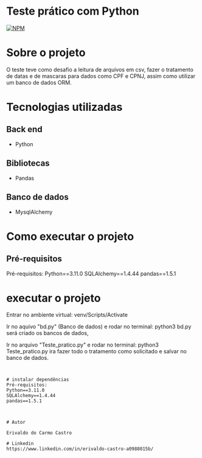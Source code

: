 # Teste prático com Python 
[![NPM](https://img.shields.io/npm/l/react)](https://github.com/devsuperior/sds1-wmazoni/blob/master/LICENSE) 

# Sobre o projeto

O teste teve como desafio a leitura de arquivos em csv, fazer o tratamento de datas e de mascaras para dados como CPF e CPNJ, assim como utilizar um banco de dados ORM.



# Tecnologias utilizadas
## Back end
- Python

## Bibliotecas
- Pandas

## Banco de dados
- MysqlAlchemy

# Como executar o projeto

## Pré-requisitos
Pré-requisitos: 
Python==3.11.0
SQLAlchemy==1.4.44
pandas==1.5.1



# executar o projeto
Entrar no ambiente virtual: venv/Scripts/Activate

Ir no aquivo "bd.py" (Banco de dados) e rodar no terminal: python3 bd.py
será criado os bancos de dados,

Ir no arquivo "Teste_pratico.py" e rodar no terminal: python3 Teste_pratico.py
ira fazer todo o tratamento como solicitado e salvar no banco de dados.
```


# instalar dependências
Pré-requisitos: 
Python==3.11.0
SQLAlchemy==1.4.44
pandas==1.5.1



# Autor

Erivaldo do Carmo Castro

# Linkedin
https://www.linkedin.com/in/erivaldo-castro-a0988015b/

